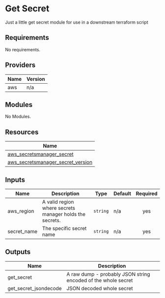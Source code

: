 # Get Secret 
Just a little get secret module for use in a downstream terraform script

## Requirements

No requirements.

## Providers

| Name | Version |
|------|---------|
| aws | n/a |

## Modules

No Modules.

## Resources

| Name |
|------|
| [aws_secretsmanager_secret](https://registry.terraform.io/providers/hashicorp/aws/latest/docs/data-sources/secretsmanager_secret) |
| [aws_secretsmanager_secret_version](https://registry.terraform.io/providers/hashicorp/aws/latest/docs/data-sources/secretsmanager_secret_version) |

## Inputs

| Name | Description | Type | Default | Required |
|------|-------------|------|---------|:--------:|
| aws\_region | A valid region where secrets manager holds the secrets. | `string` | n/a | yes |
| secret\_name | The specific secret name | `string` | n/a | yes |

## Outputs

| Name | Description |
|------|-------------|
| get\_secret | A raw dump - probably JSON string encoded of the whole secret |
| get\_secret\_jsondecode | JSON decoded whole secret |


